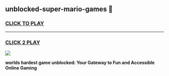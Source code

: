 
## unblocked-super-mario-games 👋
<h3>
<a href="https://premium.freeplayer.one?title=unblocked-super-mario-games&ref=14F">CLICK TO PLAY</a></h3>
<hr>

<h3>
<a href="https://premium.freeplayer.one?title=unblocked-super-mario-games&ref=14F">CLICK 2 PLAY</a>
  
</h3>

<a href="https://premium.freeplayer.one?title=unblocked-super-mario-games&ref=12F/"><img src="https://clearcache.store/games.png"></a>


**worlds hardest game unblocked: Your Gateway to Fun and Accessible Online Gaming**
